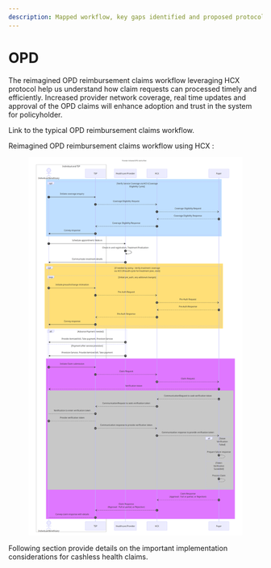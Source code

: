 ```yaml
---
description: Mapped workflow, key gaps identified and proposed protocol changes
---
```


# OPD

The reimagined OPD reimbursement claims workflow leveraging HCX protocol help us understand how claim requests can processed timely and efficiently. Increased provider network coverage, real time updates and approval of the OPD claims will enhance adoption and trust in the system for policyholder.

Link to the typical OPD reimbursement claims workflow.

Reimagined OPD reimbursement claims workflow using HCX :&#x20;

<figure><img src="../../../.gitbook/assets/OPD reimbursement with HCX.png" alt=""><figcaption></figcaption></figure>

Following section provide details on the important implementation considerations for cashless health claims.&#x20;
